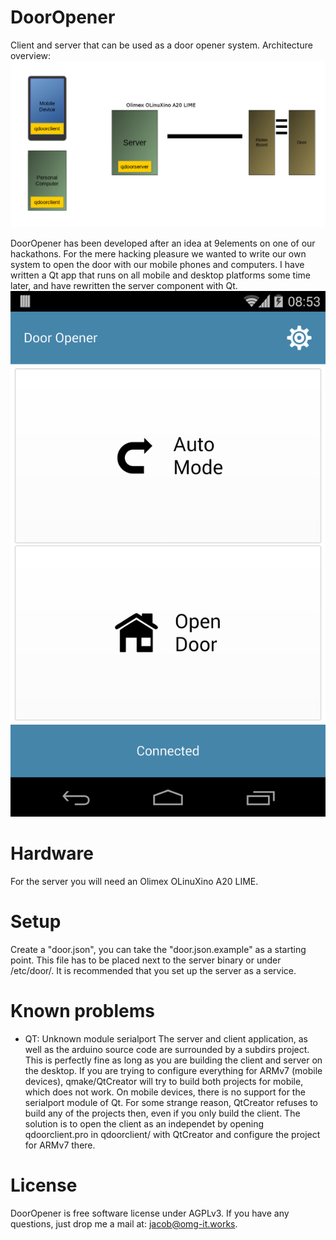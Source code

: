 DoorOpener
==========

Client and server that can be used as a door opener system.
Architecture overview:
![Architecture](https://github.com/cybercatalyst/dooropener/blob/master/dooropener.png "Architecture")

DoorOpener has been developed after an idea at 9elements on one of our hackathons. For the mere hacking pleasure we wanted to write our own system to open the door with our mobile phones and computers. I have written a Qt app that runs on all mobile and desktop platforms some time later, and have rewritten the server component with Qt.
![Android app](https://github.com/cybercatalyst/dooropener/blob/master/android.png "Android app")

Hardware
========

For the server you will need an Olimex OLinuXino A20 LIME.

Setup
=====
Create a "door.json", you can take the "door.json.example" as a starting point. This file has to be placed next to the server binary or under /etc/door/. It is recommended that you set up the server as a service.

Known problems
==============
- QT: Unknown module serialport
The server and client application, as well as the arduino source code are surrounded by a subdirs project. This is perfectly fine as long as you are building the client and server on the desktop. If you are trying to configure everything for ARMv7 (mobile devices), qmake/QtCreator will try to build both projects for mobile, which does not work. On mobile devices, there is no support for the serialport module of Qt. For some strange reason, QtCreator refuses to build any of the projects then, even if you only build the client. The solution is to open the client as an independet by opening qdoorclient.pro in qdoorclient/ with QtCreator and configure the project for ARMv7 there. 

License
=======
DoorOpener is free software license under AGPLv3. If you have any questions, just drop me a mail at: jacob@omg-it.works.
